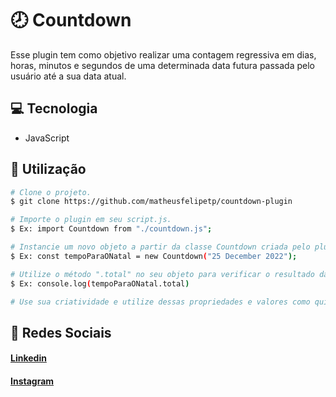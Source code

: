 # 🕗 Countdown
Esse plugin tem como objetivo realizar uma contagem regressiva em dias, horas, minutos e segundos de uma determinada data futura passada pelo usuário até a sua data atual.

## 💻 Tecnologia
- JavaScript

## 🔨 Utilização
```bash
# Clone o projeto.
$ git clone https://github.com/matheusfelipetp/countdown-plugin

# Importe o plugin em seu script.js.
$ Ex: import Countdown from "./countdown.js";

# Instancie um novo objeto a partir da classe Countdown criada pelo plugin, passando como parâmetro uma data futura.
$ Ex: const tempoParaONatal = new Countdown("25 December 2022");

# Utilize o método ".total" no seu objeto para verificar o resultado da contagem regressiva.
$ Ex: console.log(tempoParaONatal.total)

# Use sua criatividade e utilize dessas propriedades e valores como quiser no seu projeto!
```


## 📱 Redes Sociais
#### [Linkedin](https://www.linkedin.com/in/matheusfelipetp/)

#### [Instagram](https://www.instagram.com/matheusfelipetp/)
